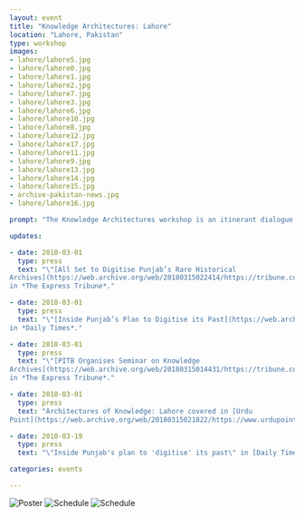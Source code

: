 ```yaml
---
layout: event
title: "Knowledge Architectures: Lahore"
location: "Lahore, Pakistan"
type: workshop
images:
- lahore/lahore5.jpg
- lahore/lahore0.jpg
- lahore/lahore1.jpg
- lahore/lahore2.jpg
- lahore/lahore7.jpg
- lahore/lahore3.jpg
- lahore/lahore6.jpg
- lahore/lahore10.jpg
- lahore/lahore8.jpg
- lahore/lahore12.jpg
- lahore/lahore17.jpg
- lahore/lahore11.jpg
- lahore/lahore9.jpg
- lahore/lahore13.jpg
- lahore/lahore14.jpg
- lahore/lahore15.jpg
- archive-pakistan-news.jpg
- lahore/lahore16.jpg

prompt: "The Knowledge Architectures workshop is an itinerant dialogue between scholars, activists, archivists, artists, librarians, and cultural organizations. We are pleased to host our second meeting on March 12-13, 2018 at the Centre for Governance and Policy, IT University of the Punjab in Lahore, Pakistan. In collaboration with Archives and Libraries Department, S & GAD, Government of the Punjab, and Punjab Information Technology Board."

updates:

- date: 2018-03-01
  type: press
  text: "\"[All Set to Digitise Punjab’s Rare Historical
Archives](https://web.archive.org/web/20180315022414/https://tribune.com.pk/story/1658149/1-preserving-assets-set-digitise-punjabs-rare-historical-archives/),\"
in *The Express Tribune*."

- date: 2018-03-01
  type: press
  text: "\"[Inside Punjab’s Plan to Digitise its Past](https://web.archive.org/web/20180319221925/https://dailytimes.com.pk/216569/inside-punjabs-plan-to-digitise-its-past/),\"
in *Daily Times*."

- date: 2018-03-01
  type: press
  text: "\"[PITB Organises Seminar on Knowledge
Archives](https://web.archive.org/web/20180315014431/https://tribune.com.pk/story/1657447/1-pitb-organises-seminar-knowledge-archives/),\"
in *The Express Tribune*."

- date: 2018-03-01
  type: press
  text: "Architectures of Knowledge: Lahore covered in [Urdu
Point](https://web.archive.org/web/20180315021822/https://www.urdupoint.com/en/technology/punjab-information-technology-board-informat-281206.html)."

- date: 2018-03-19
  type: press
  text: "\"Inside Punjab's plan to 'digitise' its past\" in [Daily Times](https://web.archive.org/web/20180731152120/https://dailytimes.com.pk/216569/inside-punjabs-plan-to-digitise-its-past/) by Aneeq Ejaz."

categories: events

---
```


![Poster](/public/images/Archives_Lahore.jpg)
![Schedule](/public/images/lahore-schedule-1.jpg)
![Schedule](/public/images/lahore-schedule-2.jpg)
